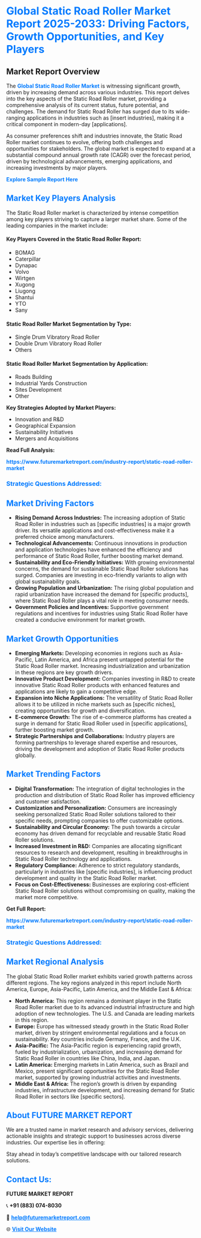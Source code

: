 <h1 style="color: #007BFF;">Global Static Road Roller Market Report 2025-2033: Driving Factors, Growth Opportunities, and Key Players</h1>

<section id="overview">
<h2>Market Report Overview</h2>
<p>The <a href="https://www.futuremarketreport.com/industry-report/static-road-roller-market" style="color: #007BFF; text-decoration: none;"><strong>Global Static Road Roller Market</strong></a> is witnessing significant growth, driven by increasing demand across various industries. This report delves into the key aspects of the Static Road Roller market, providing a comprehensive analysis of its current status, future potential, and challenges. The demand for Static Road Roller has surged due to its wide-ranging applications in industries such as [insert industries], making it a critical component in modern-day [applications].</p>
<p>As consumer preferences shift and industries innovate, the Static Road Roller market continues to evolve, offering both challenges and opportunities for stakeholders. The global market is expected to expand at a substantial compound annual growth rate (CAGR) over the forecast period, driven by technological advancements, emerging applications, and increasing investments by major players.</p>
</section>

<section id="overview">
<p><a href="https://www.futuremarketreport.com/request-sample/reportId=43157" style="color: #007BFF; text-decoration: none;"><strong>Explore Sample Report Here</strong></a></p>
</section>

<section id="key-players">
<h2 style="color: #007BFF;">Market Key Players Analysis</h2>
<p>The Static Road Roller market is characterized by intense competition among key players striving to capture a larger market share. Some of the leading companies in the market include:</p>
<h4>Key Players Covered in the Static Road Roller Report:</h4>
<ul><li>BOMAG</li><li>Caterpillar</li><li>Dynapac</li><li>Volvo</li><li>Wirtgen</li><li>Xugong</li><li>Liugong</li><li>Shantui</li><li>YTO</li><li>Sany</li></ul>
<h4>Static Road Roller Market Segmentation by Type:</h4>
<ul><li>Single Drum Vibratory Road Roller</li><li>Double Drum Vibratory Road Roller</li><li>Others</li></ul>

<h4>Static Road Roller Market Segmentation by Application:</h4>
<ul><li>Roads Building</li><li>Industrial Yards Construction</li><li>Sites Development</li><li>Other</li></ul>
<p><strong>Key Strategies Adopted by Market Players:</strong></p>
<ul>
<li>Innovation and R&D</li>
<li>Geographical Expansion</li>
<li>Sustainability Initiatives</li>
<li>Mergers and Acquisitions</li>
</ul>
</section>

<section>
<p><strong>Read Full Analysis: </strong></p><a href="https://www.futuremarketreport.com/industry-report/static-road-roller-market" style="color: #007BFF; text-decoration: none;"><strong>https://www.futuremarketreport.com/industry-report/static-road-roller-market</strong></a>
<h3 style="color: #007BFF;">Strategic Questions Addressed:</h3>
</section>

<section id="driving-factors">
<h2 style="color: #007BFF;">Market Driving Factors</h2>
<ul>
<li><strong>Rising Demand Across Industries:</strong> The increasing adoption of Static Road Roller in industries such as [specific industries] is a major growth driver. Its versatile applications and cost-effectiveness make it a preferred choice among manufacturers.</li>
<li><strong>Technological Advancements:</strong> Continuous innovations in production and application technologies have enhanced the efficiency and performance of Static Road Roller, further boosting market demand.</li>
<li><strong>Sustainability and Eco-Friendly Initiatives:</strong> With growing environmental concerns, the demand for sustainable Static Road Roller solutions has surged. Companies are investing in eco-friendly variants to align with global sustainability goals.</li>
<li><strong>Growing Population and Urbanization:</strong> The rising global population and rapid urbanization have increased the demand for [specific products], where Static Road Roller plays a vital role in meeting consumer needs.</li>
<li><strong>Government Policies and Incentives:</strong> Supportive government regulations and incentives for industries using Static Road Roller have created a conducive environment for market growth.</li>
</ul>
</section>

<section id="growth-opportunities">
<h2 style="color: #007BFF;">Market Growth Opportunities</h2>
<ul>
<li><strong>Emerging Markets:</strong> Developing economies in regions such as Asia-Pacific, Latin America, and Africa present untapped potential for the Static Road Roller market. Increasing industrialization and urbanization in these regions are key growth drivers.</li>
<li><strong>Innovative Product Development:</strong> Companies investing in R&D to create innovative Static Road Roller products with enhanced features and applications are likely to gain a competitive edge.</li>
<li><strong>Expansion into Niche Applications:</strong> The versatility of Static Road Roller allows it to be utilized in niche markets such as [specific niches], creating opportunities for growth and diversification.</li>
<li><strong>E-commerce Growth:</strong> The rise of e-commerce platforms has created a surge in demand for Static Road Roller used in [specific applications], further boosting market growth.</li>
<li><strong>Strategic Partnerships and Collaborations:</strong> Industry players are forming partnerships to leverage shared expertise and resources, driving the development and adoption of Static Road Roller products globally.</li>
</ul>
</section>

<section id="trending-factors">
<h2 style="color: #007BFF;">Market Trending Factors</h2>
<ul>
<li><strong>Digital Transformation:</strong> The integration of digital technologies in the production and distribution of Static Road Roller has improved efficiency and customer satisfaction.</li>
<li><strong>Customization and Personalization:</strong> Consumers are increasingly seeking personalized Static Road Roller solutions tailored to their specific needs, prompting companies to offer customizable options.</li>
<li><strong>Sustainability and Circular Economy:</strong> The push towards a circular economy has driven demand for recyclable and reusable Static Road Roller solutions.</li>
<li><strong>Increased Investment in R&D:</strong> Companies are allocating significant resources to research and development, resulting in breakthroughs in Static Road Roller technology and applications.</li>
<li><strong>Regulatory Compliance:</strong> Adherence to strict regulatory standards, particularly in industries like [specific industries], is influencing product development and quality in the Static Road Roller market.</li>
<li><strong>Focus on Cost-Effectiveness:</strong> Businesses are exploring cost-efficient Static Road Roller solutions without compromising on quality, making the market more competitive.</li>
</ul>
</section>

<section>
<p><strong>Get Full Report: </strong></p><a href="https://www.futuremarketreport.com/industry-report/static-road-roller-market" style="color: #007BFF; text-decoration: none;"><strong>https://www.futuremarketreport.com/industry-report/static-road-roller-market</strong></a>
<h3 style="color: #007BFF;">Strategic Questions Addressed:</h3>
</section>


<section id="regional-analysis">
<h2 style="color: #007BFF;">Market Regional Analysis</h2>
<p>The global Static Road Roller market exhibits varied growth patterns across different regions. The key regions analyzed in this report include North America, Europe, Asia-Pacific, Latin America, and the Middle East & Africa:</p>
<ul>
<li><strong>North America:</strong> This region remains a dominant player in the Static Road Roller market due to its advanced industrial infrastructure and high adoption of new technologies. The U.S. and Canada are leading markets in this region.</li>
<li><strong>Europe:</strong> Europe has witnessed steady growth in the Static Road Roller market, driven by stringent environmental regulations and a focus on sustainability. Key countries include Germany, France, and the U.K.</li>
<li><strong>Asia-Pacific:</strong> The Asia-Pacific region is experiencing rapid growth, fueled by industrialization, urbanization, and increasing demand for Static Road Roller in countries like China, India, and Japan.</li>
<li><strong>Latin America:</strong> Emerging markets in Latin America, such as Brazil and Mexico, present significant opportunities for the Static Road Roller market, supported by growing industrial activities and investments.</li>
<li><strong>Middle East & Africa:</strong> The region’s growth is driven by expanding industries, infrastructure development, and increasing demand for Static Road Roller in sectors like [specific sectors].</li>
</ul>
</section>

<footer>
<h2 style="color: #007BFF;">About FUTURE MARKET REPORT</h2>
<p>We are a trusted name in market research and advisory services, delivering actionable insights and strategic support to businesses across diverse industries. Our expertise lies in offering:</p>

<p>Stay ahead in today’s competitive landscape with our tailored research solutions.</p>

<h2 style="color: #007BFF;">Contact Us:</h2>
<p><strong>FUTURE MARKET REPORT</strong></p>
<p>📞 <strong>+91 (883) 074-8030</strong></p>
<p>📧 <strong><a href="mailto:help@futuremarketreport.com" style="color: #007BFF;">help@futuremarketreport.com</a></strong></p>
<p>🌐 <strong><a href="https://www.futuremarketreport.com/" style="color: #007BFF;">Visit Our Website</a></strong></p>
</footer>